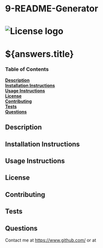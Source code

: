 # 9-README-Generator

# ![License logo]() 

# ${answers.title}


### Table of Contents
**[Description](##description)**<br>
**[Installation Instructions](#installation-instructions)**<br>
**[Usage Instructions](#usage-instructions)**<br>
**[License](#license)**<br>
**[Contributing](#contributing)**<br>
**[Tests](#tests)**<br>
**[Questions](#questions)**<br>

## Description

## Installation Instructions

## Usage Instructions

## License

## Contributing

## Tests

## Questions
Contact me at https://www.github.com/
or at 

###